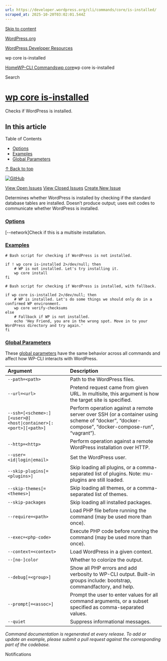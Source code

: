 ```yaml
---
url: https://developer.wordpress.org/cli/commands/core/is-installed/
scraped_at: 2025-10-20T03:02:01.544Z
---
```


[Skip to content](https://developer.wordpress.org/cli/commands/core/is-installed/#wp--skip-link--target)

[WordPress.org](https://wordpress.org/)

[WordPress Developer Resources](https://developer.wordpress.org/)

wp core is-installed


[Home](https://developer.wordpress.org/)[WP-CLI Commands](https://developer.wordpress.org/cli/commands/)[wp core](https://developer.wordpress.org/cli/commands/core/)wp core is-installed

Search

# [wp core is-installed](https://developer.wordpress.org/cli/commands/core/is-installed/)

Checks if WordPress is installed.

## In this article

Table of Contents

- [Options](https://developer.wordpress.org/cli/commands/core/is-installed/#options)
- [Examples](https://developer.wordpress.org/cli/commands/core/is-installed/#examples)
- [Global Parameters](https://developer.wordpress.org/cli/commands/core/is-installed/#global-parameters)

[↑ Back to top](https://developer.wordpress.org/cli/commands/core/is-installed/#wp--skip-link--target)

[![GitHub](https://make.wordpress.org/cli/wp-content/plugins/wporg-cli/assets/images/github-mark.svg)](https://github.com/wp-cli/core-command)

[View Open Issues](https://github.com/login?return_to=%2Fissues%3Fq%3Dlabel%3Acommand%3Acore-is-installed+sort%3Aupdated-desc+org%3Awp-cli+is%3Aopen) [View Closed Issues](https://github.com/login?return_to=%2Fissues%3Fq%3Dlabel%3Acommand%3Acore-is-installed+sort%3Aupdated-desc+org%3Awp-cli+is%3Aclosed) [Create New Issue](https://github.com/wp-cli/core-command/issues/new)

Determines whether WordPress is installed by checking if the standard database tables are installed. Doesn’t produce output; uses exit codes to communicate whether WordPress is installed.

### [Options](https://developer.wordpress.org/cli/commands/core/is-installed/\#options)

\[--network\]Check if this is a multisite installation.

### [Examples](https://developer.wordpress.org/cli/commands/core/is-installed/\#examples)

```
# Bash script for checking if WordPress is not installed.

if ! wp core is-installed 2>/dev/null; then
    # WP is not installed. Let's try installing it.
    wp core install
fi

# Bash script for checking if WordPress is installed, with fallback.

if wp core is-installed 2>/dev/null; then
    # WP is installed. Let's do some things we should only do in a confirmed WP environment.
    wp core verify-checksums
else
    # Fallback if WP is not installed.
    echo 'Hey Friend, you are in the wrong spot. Move in to your WordPress directory and try again.'
fi

```

### [Global Parameters](https://developer.wordpress.org/cli/commands/core/is-installed/\#global-parameters)

These [global parameters](https://make.wordpress.org/cli/handbook/config/) have the same behavior across all commands and affect how WP-CLI interacts with WordPress.

| **Argument** | **Description** |
| :-- | :-- |
| `--path=<path>` | Path to the WordPress files. |
| `--url=<url>` | Pretend request came from given URL. In multisite, this argument is how the target site is specified. |
| `--ssh=[<scheme>:][<user>@]<host\|container>[:<port>][<path>]` | Perform operation against a remote server over SSH (or a container using scheme of “docker”, “docker-compose”, “docker-compose-run”, “vagrant”). |
| `--http=<http>` | Perform operation against a remote WordPress installation over HTTP. |
| `--user=<id\|login\|email>` | Set the WordPress user. |
| `--skip-plugins[=<plugins>]` | Skip loading all plugins, or a comma-separated list of plugins. Note: mu-plugins are still loaded. |
| `--skip-themes[=<themes>]` | Skip loading all themes, or a comma-separated list of themes. |
| `--skip-packages` | Skip loading all installed packages. |
| `--require=<path>` | Load PHP file before running the command (may be used more than once). |
| `--exec=<php-code>` | Execute PHP code before running the command (may be used more than once). |
| `--context=<context>` | Load WordPress in a given context. |
| `--[no-]color` | Whether to colorize the output. |
| `--debug[=<group>]` | Show all PHP errors and add verbosity to WP-CLI output. Built-in groups include: bootstrap, commandfactory, and help. |
| `--prompt[=<assoc>]` | Prompt the user to enter values for all command arguments, or a subset specified as comma-separated values. |
| `--quiet` | Suppress informational messages. |

_Command documentation is regenerated at every release. To add or update an example, please submit a pull request against the corresponding part of the codebase._

Notifications
